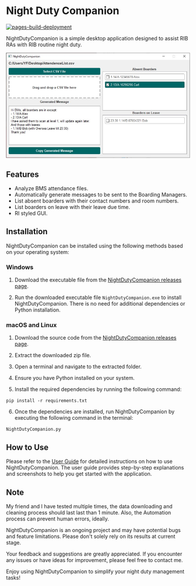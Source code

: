 # Night Duty Companion
[![pages-build-deployment](https://github.com/Yufannnn/NightDutyCompanion/actions/workflows/pages/pages-build-deployment/badge.svg)](https://github.com/Yufannnn/NightDutyCompanion/actions/workflows/pages/pages-build-deployment)

NightDutyCompanion is a simple desktop application designed to assist RIB RAs with RIB routine night duty.

![image](docs/Result.jpg)

## Features

- Analyze BMS attendance files.
- Automatically generate messages to be sent to the Boarding Managers.
- List absent boarders with their contact numbers and room numbers.
- List boarders on leave with their leave due time.
- RI styled GUI.

## Installation

NightDutyCompanion can be installed using the following methods based on your operating system:

### Windows

1. Download the executable file from the [NightDutyCompanion releases page](https://github.com/Yufannnn/NightDutyCompanion/releases/).

2. Run the downloaded executable file `NightDutyCompanion.exe` to install NightDutyCompanion. There is no need for additional dependencies or Python installation.

### macOS and Linux

1. Download the source code from the [NightDutyCompanion releases page](https://github.com/Yufannnn/NightDutyCompanion/releases/).

2. Extract the downloaded zip file.

3. Open a terminal and navigate to the extracted folder.

4. Ensure you have Python installed on your system.

5. Install the required dependencies by running the following command:
```
pip install -r requirements.txt
```

6. Once the dependencies are installed, run NightDutyCompanion by executing the following command in the terminal:
```
NightDutyCompanion.py
```

## How to Use

Please refer to the [User Guide](https://yufannnn.github.io/NightDutyCompanion/) for detailed instructions on how to use NightDutyCompanion. The user guide provides step-by-step explanations and screenshots to help you get started with the application.

## Note

My friend and I have tested multiple times, the data downloading and cleaning process should last last than 1 minute. Also, the Automation process can prevent human errors, ideally.

NightDutyCompanion is an ongoing project and may have potential bugs and feature limitations. Please don't solely rely on its results at current stage.

Your feedback and suggestions are greatly appreciated. If you encounter any issues or have ideas for improvement, please feel free to contact me.

Enjoy using NightDutyCompanion to simplify your night duty management tasks!
